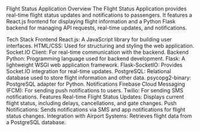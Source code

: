 Flight Status Application
Overview
The Flight Status Application provides real-time flight status updates and notifications to passengers. It features a React.js frontend for displaying flight information and a Python Flask backend for managing API requests, real-time updates, and notifications.

Tech Stack
Frontend
React.js: A JavaScript library for building user interfaces.
HTML/CSS: Used for structuring and styling the web application.
Socket.IO Client: For real-time communication with the backend.
Backend
Python: Programming language used for backend development.
Flask: A lightweight WSGI web application framework.
Flask-SocketIO: Provides Socket.IO integration for real-time updates.
PostgreSQL: Relational database used to store flight information and other data.
psycopg2-binary: PostgreSQL adapter for Python.
Notifications
Firebase Cloud Messaging (FCM): For sending push notifications to users.
Twilio: For sending SMS notifications.
Features
Real-time Flight Status Updates: Displays current flight status, including delays, cancellations, and gate changes.
Push Notifications: Sends notifications via SMS and app notifications for flight status changes.
Integration with Airport Systems: Retrieves flight data from a PostgreSQL database.
